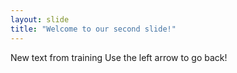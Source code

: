```yaml
---
layout: slide
title: "Welcome to our second slide!"
---
```

New text from training
Use the left arrow to go back!
